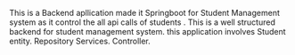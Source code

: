This is a Backend apllication made it Springboot for Student Management system as it control the all api calls of students .
This is a well structured backend for student management system.
this application involves Student entity.
Repository
Services.
Controller.  
